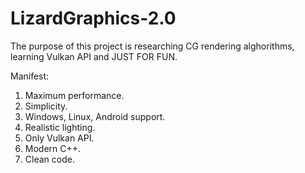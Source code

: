 # LizardGraphics-2.0

The purpose of this project is researching CG rendering alghorithms, learning Vulkan API and JUST FOR FUN.

Manifest:

1. Maximum performance.
2. Simplicity.
3. Windows, Linux, Android support.
4. Realistic lighting.
5. Only Vulkan API.
6. Modern C++.
7. Clean code.
